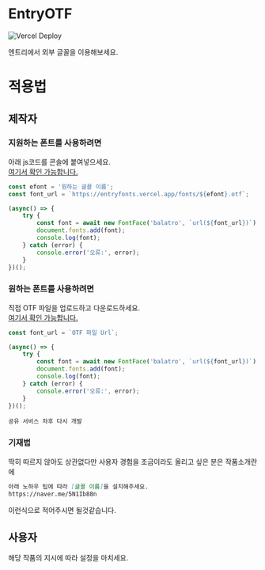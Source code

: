 # EntryOTF
![Vercel Deploy](https://deploy-badge.vercel.app/vercel/entryotf)

엔트리에서 외부 글꼴을 이용해보세요.

# 적용법
## 제작자
### 지원하는 폰트를 사용하려면
아래 js코드를 콘솔에 붙여넣으세요.<br>
[여기서 확인 가능합니다.](https://github.com/v1bt/entry-otf/blob/main/examples/support.js)

```js
const efont = '원하는 글꼴 이름';
const font_url = `https://entryfonts.vercel.app/fonts/${efont}.otf`;

(async() => {
    try {
        const font = await new FontFace('balatro', `url(${font_url})`).load();
        document.fonts.add(font);
        console.log(font);
    } catch (error) {
        console.error('오류:', error);
    }
})();
```
### 원하는 폰트를 사용하려면
직접 OTF 파일을 업로드하고 다운로드하세요.<br>
[여기서 확인 가능합니다.](https://github.com/v1bt/entry-otf/blob/main/examples/support.js)
```js
const font_url = `OTF 파일 Url`;

(async() => {
    try {
        const font = await new FontFace('balatro', `url(${font_url})`).load();
        document.fonts.add(font);
        console.log(font);
    } catch (error) {
        console.error('오류:', error);
    }
})();
```
`공유 서비스 차후 다시 개발`

### 기재법
딱히 따르지 않아도 상관없다만 사용자 경험을 조금이라도 올리고 싶은 분은 작품소개란에
```md
아래 노하우 팁에 따라 [글꼴 이름]을 설치해주세요.
https://naver.me/5N1Ib88n
```
이런식으로 적어주시면 될것같습니다.

## 사용자
해당 작품의 지시에 따라 설정을 마치세요.
